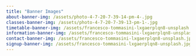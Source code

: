 ```yaml
---
title: "Banner Images"
about-banner-img: /assets/photo-4-7-20-7-39-14-pm-4-.jpg
classes-banner-img: /assets/photo-4-7-20-7-39-13-pm-1-.jpg
timetable-banner-img: /assets/francesco-tommasini-lxgaerplqn8-unsplash.jpg
information-banner-img: /assets/francesco-tommasini-lxgaerplqn8-unsplash.jpg
contact-banner-img: /assets/francesco-tommasini-lxgaerplqn8-unsplash.jpg
signup-banner-img: /assets/francesco-tommasini-lxgaerplqn8-unsplash.jpg
---
```

